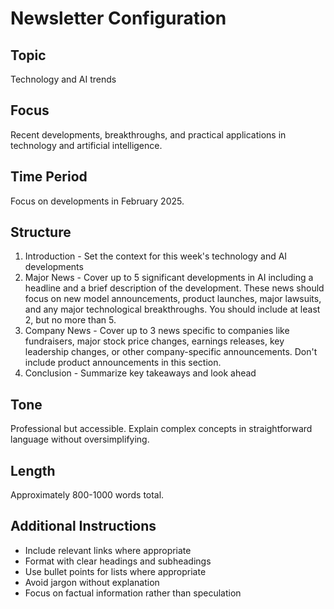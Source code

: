 # Newsletter Configuration

## Topic
Technology and AI trends

## Focus
Recent developments, breakthroughs, and practical applications in technology and artificial intelligence.

## Time Period
Focus on developments in February 2025.

## Structure
1. Introduction - Set the context for this week's technology and AI developments
2. Major News - Cover up to 5 significant developments in AI including a headline and a brief description of the development. These news should focus on new model announcements, product launches, major lawsuits, and any major technological breakthroughs. You should include at least 2, but no more than 5.
3. Company News - Cover up to 3 news specific to companies like fundraisers, major stock price changes, earnings releases, key leadership changes, or other company-specific announcements. Don't include product announcements in this section.
5. Conclusion - Summarize key takeaways and look ahead

## Tone
Professional but accessible. Explain complex concepts in straightforward language without oversimplifying.

## Length
Approximately 800-1000 words total.

## Additional Instructions
- Include relevant links where appropriate
- Format with clear headings and subheadings
- Use bullet points for lists where appropriate
- Avoid jargon without explanation
- Focus on factual information rather than speculation 